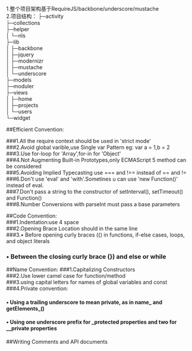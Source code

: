 
1.整个项目架构基于RequireJS/backbone/underscore/mustache   
2.项目结构： 
  ├─activity   
  ├─collections  
  ├─helper  
  │  └─nls  
  ├─lib  
  │  ├─backbone  
  │  ├─jquery  
  │  ├─modernizr  
  │  ├─mustache  
  │  └─underscore   
  ├─models  
  ├─moduler  
  ├─views  
  │  ├─home  
  │  ├─projects  
  │  └─users  
  └─widget


##Efficient Convention:
 
###1.All the require context should be used in 'strict mode'  
###2.Avoid global varible,use Single var Pattern  eg: var a = 1,b = 2   
###3.Use for-loop for 'Array',for-in for 'Object'  
###4.Not Augmenting Built-in Prototypes,only ECMAScript 5 method can be considered  
###5.Avoiding Implied Typecasting  use === and !== instead of == and !=  
###6.Don't use 'eval' and 'with'.Sometines u can use 'new Function()' instead of eval.    
###7.Don't pass a string to the constructor of setInterval(), setTimeout() and Function()   
###8.Number Conversions with parseInt must pass a base parameters  

##Code Convention:  
###1.Indentation:use 4 space  
###2.Opening Brace Location should in the same line  
###3.• Before opening curly braces ({) in functions, if-else cases, loops, and object literals  
###  • Between the closing curly brace (}) and else or while  

##Name Convention:
###1.Capitalizing Constructors  
###2.Use lower camel case for function/method  
###3.using capital letters for names of global variables and const   
###4.Private convention:  
#### • Using a trailing underscore to mean private, as in name_ and getElements_()  
#### • Using one underscore prefix for _protected properties and two for __private properties  

##Writing Comments and API documents  